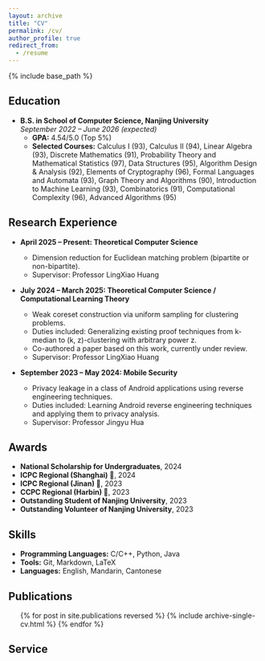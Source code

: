```yaml
---
layout: archive
title: "CV"
permalink: /cv/
author_profile: true
redirect_from:
  - /resume
---
```


<style>
.archive {
  font-family: 'Georgia', serif;
}
</style>

{% include base_path %}


## Education

* **B.S. in School of Computer Science, Nanjing University**  
  *September 2022 – June 2026 (expected)*
  * **GPA:** $4.54/5.0$ (Top 5%)
  * **Selected Courses:**
    Calculus I (93), Calculus II (94), Linear Algebra (93), Discrete Mathematics (91),
    Probability Theory and Mathematical Statistics (97), Data Structures (95), Algorithm Design & Analysis (92),
    Elements of Cryptography (96), Formal Languages and Automata (93),
    Graph Theory and Algorithms (90), Introduction to Machine Learning (93),
    Combinatorics (91), Computational Complexity (96), Advanced Algorithms (95)  
  


## Research Experience

* **April 2025 – Present: Theoretical Computer Science**  
  * Dimension reduction for Euclidean matching problem (bipartite or non-bipartite).  
  * Supervisor: Professor LingXiao Huang

* **July 2024 – March 2025: Theoretical Computer Science / Computational Learning Theory**  
  * Weak coreset construction via uniform sampling for clustering problems.  
  * Duties included: Generalizing existing proof techniques from k-median to (k, z)-clustering with arbitrary power z.  
  * Co-authored a paper based on this work, currently under review.  
  * Supervisor: Professor LingXiao Huang

* **September 2023 – May 2024: Mobile Security**  
  * Privacy leakage in a class of Android applications using reverse engineering techniques.  
  * Duties included: Learning Android reverse engineering techniques and applying them to privacy analysis.  
  * Supervisor: Professor Jingyu Hua

## Awards

* **National Scholarship for Undergraduates**, 2024
* **ICPC Regional (Shanghai) 🥉**, 2024
* **ICPC Regional (Jinan) 🥉**, 2023
* **CCPC Regional (Harbin) 🥉**, 2023
* **Outstanding Student of Nanjing University**, 2023
* **Outstanding Volunteer of Nanjing University**, 2023

## Skills

* **Programming Languages:** C/C++, Python, Java  
* **Tools:** Git, Markdown, LaTeX  
* **Languages:** English, Mandarin, Cantonese

## Publications

<ul>{% for post in site.publications reversed %}
  {% include archive-single-cv.html %}
{% endfor %}</ul>

## Service

<!-- Add your service experiences here -->

